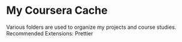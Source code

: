 # My Coursera Cache

Various folders are used to organize my projects and course studies.
Recommended Extensions: Prettier
